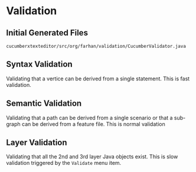 # Validation

## Initial Generated Files

```
cucumberxtexteditor/src/org/farhan/validation/CucumberValidator.java
```

## Syntax Validation

Validating that a vertice can be derived from a single statement.
This is fast validation.


## Semantic Validation

Validating that a path can be derived from a single scenario or that a sub-graph can be derived from a feature file.
This is normal validation


## Layer Validation

Validating that all the 2nd and 3rd layer Java objects exist.
This is slow validation triggered by the `Validate` menu item.